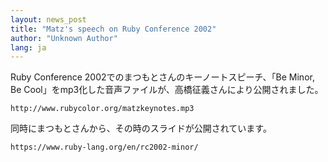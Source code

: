 ```yaml
---
layout: news_post
title: "Matz's speech on Ruby Conference 2002"
author: "Unknown Author"
lang: ja
---
```


Ruby Conference 2002でのまつもとさんのキーノートスピーチ、「Be Minor, Be
Cool」をmp3化した音声ファイルが、高橋征義さんにより公開されました。

    http://www.rubycolor.org/matzkeynotes.mp3

同時にまつもとさんから、その時のスライドが公開されています。

    https://www.ruby-lang.org/en/rc2002-minor/

